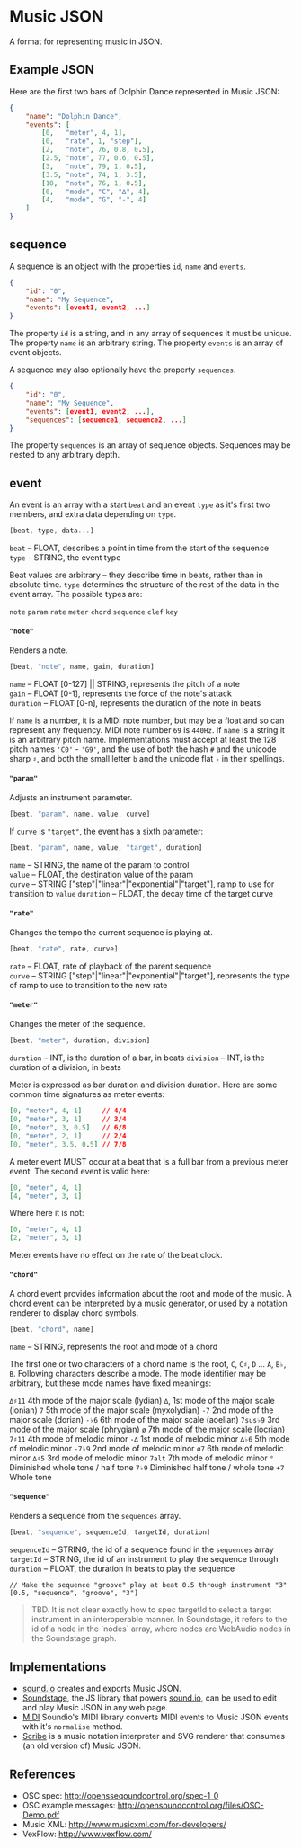 # Music JSON

A format for representing music in JSON.


## Example JSON

Here are the first two bars of Dolphin Dance represented in Music JSON:

```json
{
    "name": "Dolphin Dance",
    "events": [
        [0,   "meter", 4, 1],
        [0,   "rate", 1, "step"],
        [2,   "note", 76, 0.8, 0.5],
        [2.5, "note", 77, 0.6, 0.5],
        [3,   "note", 79, 1, 0.5],
        [3.5, "note", 74, 1, 3.5],
        [10,  "note", 76, 1, 0.5],
        [0,   "mode", "C", "∆", 4],
        [4,   "mode", "G", "-", 4]
    ]
}
```

## sequence

A sequence is an object with the properties `id`, `name` and `events`.

```json
{
    "id": "0",
    "name": "My Sequence",
    "events": [event1, event2, ...]
}
```

The property `id` is a string, and in any array of sequences it must be unique. The property `name` is an arbitrary string. The property `events` is an array of event objects.

A sequence may also optionally have the property `sequences`.

```json
{
    "id": "0",
    "name": "My Sequence",
    "events": [event1, event2, ...],
    "sequences": [sequence1, sequence2, ...]
}
```

The property `sequences` is an array of sequence objects. Sequences may be nested to any arbitrary depth.

## event

An event is an array with a start `beat` and an event `type` as it's first two members, and extra data depending on `type`.

```js
[beat, type, data...]
```

`beat` – FLOAT, describes a point in time from the start of the sequence<br/>
`type` – STRING, the event type

Beat values are arbitrary – they describe time in beats, rather than in absolute time. `type` determines the structure of the rest of the data in the event array.
The possible types are:

`note`
`param`
`rate`
`meter`
`chord`
`sequence`
`clef`
`key`

#### `"note"`

Renders a note.

```js
[beat, "note", name, gain, duration]
```

`name`     – FLOAT [0-127] || STRING, represents the pitch of a note<br/>
`gain`     – FLOAT [0-1], represents the force of the note's attack<br/>
`duration` – FLOAT [0-n], represents the duration of the note in beats

If `name` is a number, it is a MIDI note number, but may be a float and so can represent any frequency. MIDI note number `69` is `440Hz`.
If `name` is a string it is an arbitrary pitch name. Implementations must accept at least the 128 pitch names `'C0'` - `'G9'`, and 
the use of both the hash `#` and the unicode sharp `♯`, and both the small letter `b` and the unicode flat `♭` in their spellings.


#### `"param"`

Adjusts an instrument parameter.

```js
[beat, "param", name, value, curve]
```

If `curve` is `"target"`, the event has a sixth parameter:

```js
[beat, "param", name, value, "target", duration]
```

`name`     – STRING, the name of the param to control<br/>
`value`    – FLOAT, the destination value of the param<br/>
`curve`    – STRING ["step"|"linear"|"exponential"|"target"], ramp to use for transition to `value`
`duration` – FLOAT, the decay time of the target curve


#### `"rate"`

Changes the tempo the current sequence is playing at.

```js
[beat, "rate", rate, curve]
```

`rate`  – FLOAT, rate of playback of the parent sequence<br/>
`curve` – STRING ["step"|"linear"|"exponential"|"target"], represents the type of ramp to use to transition to the new rate


#### `"meter"`

Changes the meter of the sequence.

```js
[beat, "meter", duration, division]
```

`duration` – INT, is the duration of a bar, in beats
`division` – INT, is the duration of a division, in beats

Meter is expressed as bar duration and division duration. Here are some common time signatures as meter events:

```json
[0, "meter", 4, 1]     // 4/4
[0, "meter", 3, 1]     // 3/4
[0, "meter", 3, 0.5]   // 6/8
[0, "meter", 2, 1]     // 2/4
[0, "meter", 3.5, 0.5] // 7/8
```

A meter event MUST occur at a beat that is a full bar from a previous meter event. The second event is valid here:

```json
[0, "meter", 4, 1]
[4, "meter", 3, 1]
```

Where here it is not:

```json
[0, "meter", 4, 1]
[2, "meter", 3, 1]
```

Meter events have no effect on the rate of the beat clock.


#### `"chord"`

A chord event provides information about the root and mode of the music. A chord event can 
be interpreted by a music generator, or used by a notation renderer to display chord symbols.

```js
[beat, "chord", name]
```

`name` – STRING, represents the root and mode of a chord

The first one or two characters of a chord name is the root, `C`, `C♯`, `D` ... `A`, `B♭`, `B`. Following
characters describe a mode. The mode identifier may be arbitrary, but these mode names have fixed meanings:

`∆♯11`     4th mode of the major scale (lydian)
`∆`,       1st mode of the major scale (ionian)
`7`        5th mode of the major scale (myxolydian)
`-7`       2nd mode of the major scale (dorian)
`-♭6`      6th mode of the major scale (aoelian)
`7sus♭9`   3rd mode of the major scale (phrygian)
`ø`        7th mode of the major scale (locrian)
`7♯11`     4th mode of melodic minor
`-∆`       1st mode of melodic minor
`∆♭6`      5th mode of melodic minor
`-7♭9`     2nd mode of melodic minor
`ø7`       6th mode of melodic minor
`∆♯5`      3rd mode of melodic minor
`7alt`     7th mode of melodic minor
`°`        Diminished whole tone / half tone
`7♭9`      Diminished half tone / whole tone
`+7`       Whole tone


#### `"sequence"`

Renders a sequence from the `sequences` array.

```js
[beat, "sequence", sequenceId, targetId, duration]
```

`sequenceId` – STRING, the id of a sequence found in the `sequences` array<br/>
`targetId`   – STRING, the id of an instrument to play the sequence through<br/>
`duration`   – FLOAT,  the duration in beats to play the sequence<br/>

    // Make the sequence "groove" play at beat 0.5 through instrument "3"
    [0.5, "sequence", "groove", "3"]

<blockquote>TBD. It is not clear exactly how to spec targetId to select a target instrument in an interoperable manner. In Soundstage, it refers to the id of a node in the `nodes` array, where nodes are WebAudio nodes in the Soundstage graph.</blockquote>


## Implementations

- <a href="http://sound.io">sound.io</a> creates and exports Music JSON.
- <a href="http://github.com/soundio/soundstage">Soundstage</a>, the JS library that powers <a href="http://sound.io">sound.io</a>, can be used to edit and play Music JSON in any web page. 
- <a href="http://github.com/soundio/midi">MIDI</a> Soundio's MIDI library converts MIDI events to Music JSON events with it's <code>normalise</code> method.
- <a href="http://labs.cruncher.ch/scribe/">Scribe</a> is a music notation
interpreter and SVG renderer that consumes (an old version of) Music JSON.

## References

- OSC spec: <a href="http://opensoundcontrol.org/spec-1_0">http://opensseqoundcontrol.org/spec-1_0</a>
- OSC example messages: <a href="http://opensoundcontrol.org/files/OSC-Demo.pdf">http://opensoundcontrol.org/files/OSC-Demo.pdf</a>
- Music XML: <a href="http://www.musicxml.com/for-developers/">http://www.musicxml.com/for-developers/</a>
- VexFlow: <a href="http://www.vexflow.com/">http://www.vexflow.com/</a>

<!--
## Contributions

Stephen Band, Stelio Tzonis, Al Johri and Jason Sigal.
-->
